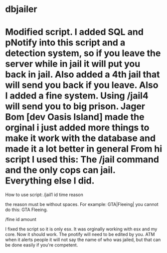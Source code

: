 # dbjailer
# Modified script. I added SQL and pNotify into this script and a detection system, so if you leave the server while in jail it will put you back in jail. Also added a 4th jail that will send you back if you leave. Also I added a fine system. Using /jail4 will send you to big prison. Jager Bom [dev Oasis Island] made the orginal i just added more things to make it work with the database and made it a lot better in general From hi script I used this: The /jail command and the only cops can jail. Everything else I did.

How to use script:
/jail1 id time reason 


the reason must be without spaces. For example: GTA|Fleeing| you cannot do this: GTA Fleeing. 

/fine id amount 

I fixed the script so it is only esx. It was orginally working with esx and my core. Now it should work.  The pnotify will need to be edited by you. ATM when it alerts people it will not say the name of who was jailed, but that can be done easily if you're competent. 
